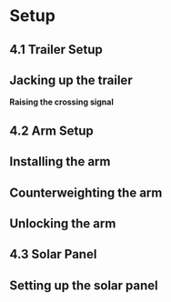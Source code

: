 # Setup
## 4.1 Trailer Setup

**Jacking up the trailer**
---
**Raising the crossing signal**

## 4.2 Arm Setup

**Installing the arm**
---
**Counterweighting the arm**
---
**Unlocking the arm**
---

## 4.3 Solar Panel

**Setting up the solar panel**
---
